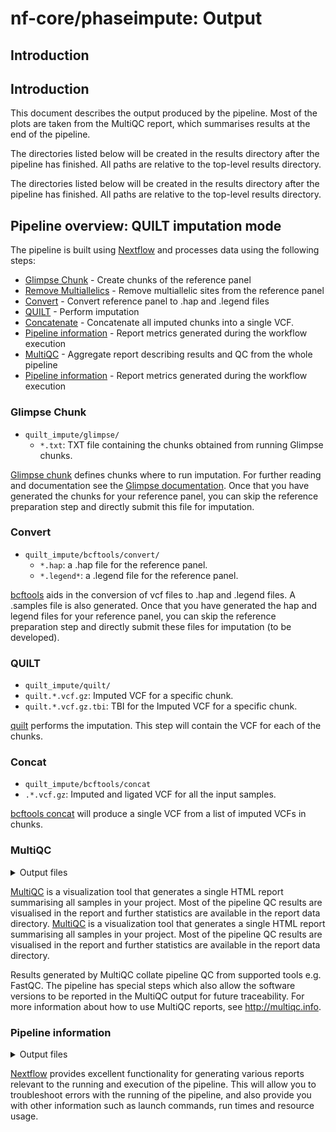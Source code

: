 # nf-core/phaseimpute: Output

## Introduction

## Introduction

This document describes the output produced by the pipeline. Most of the plots are taken from the MultiQC report, which summarises results at the end of the pipeline.

The directories listed below will be created in the results directory after the pipeline has finished. All paths are relative to the top-level results directory.

The directories listed below will be created in the results directory after the pipeline has finished. All paths are relative to the top-level results directory.

<!-- TODO nf-core: Write this documentation describing your workflow's output -->

## Pipeline overview: QUILT imputation mode

The pipeline is built using [Nextflow](https://www.nextflow.io/) and processes data using the following steps:

- [Glimpse Chunk](#glimpse) - Create chunks of the reference panel
- [Remove Multiallelics](#multiallelics) - Remove multiallelic sites from the reference panel
- [Convert](#convert) - Convert reference panel to .hap and .legend files
- [QUILT](#quilt) - Perform imputation
- [Concatenate](#concatenate) - Concatenate all imputed chunks into a single VCF.
- [Pipeline information](#pipeline-information) - Report metrics generated during the workflow execution
- [MultiQC](#multiqc) - Aggregate report describing results and QC from the whole pipeline
- [Pipeline information](#pipeline-information) - Report metrics generated during the workflow execution

### Glimpse Chunk

- `quilt_impute/glimpse/`
  - `*.txt`: TXT file containing the chunks obtained from running Glimpse chunks.

[Glimpse chunk](https://odelaneau.github.io/GLIMPSE/) defines chunks where to run imputation. For further reading and documentation see the [Glimpse documentation](https://odelaneau.github.io/GLIMPSE/glimpse1/commands.html). Once that you have generated the chunks for your reference panel, you can skip the reference preparation step and directly submit this file for imputation.

### Convert

- `quilt_impute/bcftools/convert/`
  - `*.hap`: a .hap file for the reference panel.
  - `*.legend*`: a .legend file for the reference panel.

[bcftools](https://samtools.github.io/bcftools/bcftools.html) aids in the conversion of vcf files to .hap and .legend files. A .samples file is also generated. Once that you have generated the hap and legend files for your reference panel, you can skip the reference preparation step and directly submit these files for imputation (to be developed).

### QUILT

- `quilt_impute/quilt/`
- `quilt.*.vcf.gz`: Imputed VCF for a specific chunk.
- `quilt.*.vcf.gz.tbi`: TBI for the Imputed VCF for a specific chunk.

[quilt](https://github.com/rwdavies/QUILT) performs the imputation. This step will contain the VCF for each of the chunks.

### Concat

- `quilt_impute/bcftools/concat`
- `.*.vcf.gz`: Imputed and ligated VCF for all the input samples.

[bcftools concat](https://samtools.github.io/bcftools/bcftools.html) will produce a single VCF from a list of imputed VCFs in chunks.

### MultiQC

<details markdown="1">
<summary>Output files</summary>

- `multiqc/`
  - `multiqc_report.html`: a standalone HTML file that can be viewed in your web browser.
  - `multiqc_data/`: directory containing parsed statistics from the different tools used in the pipeline.
  - `multiqc_plots/`: directory containing static images from the report in various formats.

</details>

[MultiQC](http://multiqc.info) is a visualization tool that generates a single HTML report summarising all samples in your project. Most of the pipeline QC results are visualised in the report and further statistics are available in the report data directory.
[MultiQC](http://multiqc.info) is a visualization tool that generates a single HTML report summarising all samples in your project. Most of the pipeline QC results are visualised in the report and further statistics are available in the report data directory.

Results generated by MultiQC collate pipeline QC from supported tools e.g. FastQC. The pipeline has special steps which also allow the software versions to be reported in the MultiQC output for future traceability. For more information about how to use MultiQC reports, see <http://multiqc.info>.

### Pipeline information

<details markdown="1">
<summary>Output files</summary>

- `pipeline_info/`
  - Reports generated by Nextflow: `execution_report.html`, `execution_timeline.html`, `execution_trace.txt` and `pipeline_dag.dot`/`pipeline_dag.svg`.
  - Reports generated by the pipeline: `pipeline_report.html`, `pipeline_report.txt` and `software_versions.yml`. The `pipeline_report*` files will only be present if the `--email` / `--email_on_fail` parameter's are used when running the pipeline.
  - Reformatted samplesheet files used as input to the pipeline: `samplesheet.valid.csv`.
  - Parameters used by the pipeline run: `params.json`.

</details>

[Nextflow](https://www.nextflow.io/docs/latest/tracing.html) provides excellent functionality for generating various reports relevant to the running and execution of the pipeline. This will allow you to troubleshoot errors with the running of the pipeline, and also provide you with other information such as launch commands, run times and resource usage.

